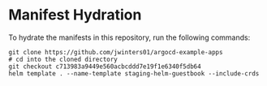 # Manifest Hydration

To hydrate the manifests in this repository, run the following commands:

```shell
git clone https://github.com/jwinters01/argocd-example-apps
# cd into the cloned directory
git checkout c713983a9449e560acbcddd7e19f1e6340f5db64
helm template . --name-template staging-helm-guestbook --include-crds
```
